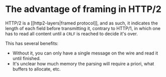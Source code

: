 # The advantage of framing in HTTP/2
HTTP/2 is a [[http2-layers|framed protocol]], and as such, it indicates the length of each field before transmitting it, contrary to HTTP/1, in which one has to read all content until a `CRLF` is reached to decide it's over.

This has several benefits:
* Without it, you can only have a single message on the wire and read it until finished.
* It's unclear how much memory the parsing will require a priori, what buffers to allocate, etc.
